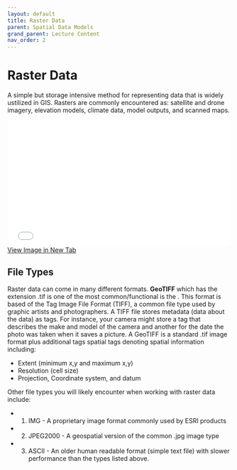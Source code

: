 ```yaml
---
layout: default
title: Raster Data
parent: Spatial Data Models
grand_parent: Lecture Content
nav_order: 2
---
```

<!-- 
<details open markdown="block">
  <summary>
    Table of contents
  </summary>
  {: .text-delta }
1. TOC
{:toc}
</details>
 -->

# Raster Data

A simple but storage intensive method for representing data that is widely ustilized in GIS.  Rasters are commonly encountered as: satellite and drone imagery, elevation models, climate data, model outputs, and scanned maps.   

<div style="overflow: hidden;
  padding-top: 56.25%;
  position: relative">
  <iframe src="content/Raster.html" title="Processes" scrolling="no" frameborder="0"
    style="border: 0;
   height: 100%;
   left: 0;
   position: absolute;
   top: 0;
   width: 100%;">
   <p>Your browser does not support iframes.</p>
 </iframe>
</div>
<a href="content/Raster.html" target="_blank">View Image in New Tab</a>

## File Types

Raster data can come in many different formats.  **GeoTIFF** which has the extension .tif is one of the most common/functional is the .  This format is based of the Tag Image File Format (TIFF), a common file type used by graphic artists and photographers.  A TIFF file stores metadata (data about the data) as tags.  For instance, your camera might store a tag that describes the make and model of the camera and another for the date the photo was taken when it saves a picture. A GeoTIFF is a standard .tif image format plus additional tags spatial tags denoting spatial information including: 

* Extent (minimum x,y and maximum x,y)
* Resolution (cell size)
* Projection, Coordinate system, and datum

Other file types you will likely encounter when working with raster data include:
* 1) IMG - A proprietary image format commonly used by ESRI products
* 2) JPEG2000 - A geospatial version of the common .jpg image type
* 3) ASCII - An older human readable format (simple text file) with slower performance than the types listed above.
<!-- 
---

# Assessment Questions

### QC1

The ______ data model represents space as a continuous grid of ______ which each contain a single ______.



 -->